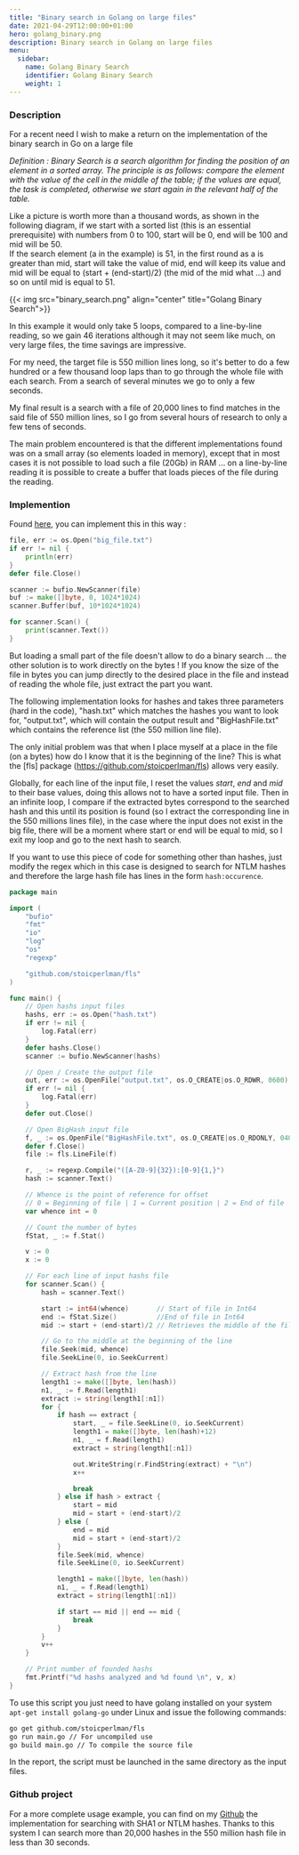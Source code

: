 ```yaml
---
title: "Binary search in Golang on large files"
date: 2021-04-29T12:00:00+01:00
hero: golang_binary.png
description: Binary search in Golang on large files
menu:
  sidebar:
    name: Golang Binary Search
    identifier: Golang Binary Search
    weight: 1
---
```


### Description

For a recent need I wish to make a return on the implementation of the binary search in Go on a large file

*Definition : Binary Search is a search algorithm for finding the position of an element in a sorted array. The principle is as follows: compare the element with the value of the cell in the middle of the table; if the values are equal, the task is completed, otherwise we start again in the relevant half of the table.* 

Like a picture is worth more than a thousand words, as shown in the following diagram, if we start with a sorted list (this is an essential prerequisite) with numbers from 0 to 100, start will be 0, end will be 100 and mid will be 50.  
If the search element (a in the example) is 51, in the first round as a is greater than mid, start will take the value of mid, end will keep its value and mid will be equal to (start + (end-start)/2) (the mid of the mid what ...) and so on until mid is equal to 51.

{{< img src="binary_search.png" align="center" title="Golang Binary Search">}}

In this example it would only take 5 loops, compared to a line-by-line reading, so we gain 46 iterations although it may not seem like much, on very large files, the time savings are impressive.

For my need, the target file is 550 million lines long, so it's better to do a few hundred or a few thousand loop laps than to go through the whole file with each search. From a search of several minutes we go to only a few seconds.

My final result is a search with a file of 20,000 lines to find matches in the said file of 550 million lines, so I go from several hours of research to only a few tens of seconds.

The main problem encountered is that the different implementations found was on a small array (so elements loaded in memory), except that in most cases it is not possible to load such a file (20Gb) in RAM ... on a line-by-line reading it is possible to create a buffer that loads pieces of the file during the reading.

### Implemention

Found [here](https://www.reddit.com/r/golang/comments/55pyas/how_to_read_2gb_text_file_with_small_ram/), you can implement this in this way : 

```go
file, err := os.Open("big_file.txt")
if err != nil {
    println(err)
}
defer file.Close()

scanner := bufio.NewScanner(file)
buf := make([]byte, 0, 1024*1024)
scanner.Buffer(buf, 10*1024*1024)

for scanner.Scan() {
    print(scanner.Text())
}
```


But loading a small part of the file doesn't allow to do a binary search ... the other solution is to work directly on the bytes ! If you know the size of the file in bytes you can jump directly to the desired place in the file and instead of reading the whole file, just extract the part you want.

The following implementation looks for hashes and takes three parameters (hard in the code), "hash.txt" which matches the hashes you want to look for, "output.txt", which will contain the output result and "BigHashFile.txt" which contains the reference list (the 550 million line file).

The only initial problem was that when I place myself at a place in the file (on a bytes) how do I know that it is the beginning of the line? This is what the [fls] package (https://github.com/stoicperlman/fls) allows very easily.

Globally, for each line of the input file, I reset the values *start*, *end* and *mid* to their base values, doing this allows not to have a sorted input file. Then in an infinite loop, I compare if the extracted bytes correspond to the searched hash and this until its position is found (so I extract the corresponding line in the 550 millions lines file), in the case where the input does not exist in the big file, there will be a moment where start or end will be equal to mid, so I exit my loop and go to the next hash to search.

If you want to use this piece of code for something other than hashes, just modify the regex which in this case is designed to search for NTLM hashes and therefore the large hash file has lines in the form `hash:occurence`.

```go
package main

import (
	"bufio"
	"fmt"
	"io"
	"log"
	"os"
	"regexp"

	"github.com/stoicperlman/fls"
)

func main() {
	// Open hashs input files
	hashs, err := os.Open("hash.txt")
	if err != nil {
		log.Fatal(err)
	}
	defer hashs.Close()
	scanner := bufio.NewScanner(hashs)

	// Open / Create the output file
	out, err := os.OpenFile("output.txt", os.O_CREATE|os.O_RDWR, 0600)
	if err != nil {
		log.Fatal(err)
	}
	defer out.Close()

	// Open BigHash input file
	f, _ := os.OpenFile("BigHashFile.txt", os.O_CREATE|os.O_RDONLY, 0400)
	defer f.Close()
	file := fls.LineFile(f)

	r, _ := regexp.Compile("([A-Z0-9]{32}):[0-9]{1,}")
	hash := scanner.Text()

	// Whence is the point of reference for offset
	// 0 = Beginning of file | 1 = Current position | 2 = End of file
	var whence int = 0

	// Count the number of bytes
	fStat, _ := f.Stat()

	v := 0
	x := 0

	// For each line of input hashs file
	for scanner.Scan() {
		hash = scanner.Text()

		start := int64(whence)       // Start of file in Int64
		end := fStat.Size()          //End of file in Int64
		mid := start + (end-start)/2 // Retrieves the middle of the file (in bytes)

		// Go to the middle at the beginning of the line
		file.Seek(mid, whence)
		file.SeekLine(0, io.SeekCurrent)

		// Extract hash from the line
		length1 := make([]byte, len(hash))
		n1, _ := f.Read(length1)
		extract := string(length1[:n1])
		for {
			if hash == extract {
				start, _ = file.SeekLine(0, io.SeekCurrent)
				length1 = make([]byte, len(hash)+12)
				n1, _ = f.Read(length1)
				extract = string(length1[:n1])

				out.WriteString(r.FindString(extract) + "\n")
				x++

				break
			} else if hash > extract {
				start = mid
				mid = start + (end-start)/2
			} else {
				end = mid
				mid = start + (end-start)/2
			}
			file.Seek(mid, whence)
			file.SeekLine(0, io.SeekCurrent)

			length1 = make([]byte, len(hash))
			n1, _ = f.Read(length1)
			extract = string(length1[:n1])

			if start == mid || end == mid {
				break
			}
		}
		v++
	}

	// Print number of founded hashs
	fmt.Printf("%d hashs analyzed and %d found \n", v, x)
}
```

To use this script you just need to have golang installed on your system `apt-get install golang-go` under Linux and issue the following commands:
```bash
go get github.com/stoicperlman/fls
go run main.go // For uncompiled use
go build main.go // To compile the source file
```
In the report, the script must be launched in the same directory as the input files.

### Github project

For a more complete usage example, you can find on my [Github](https://github.com/JoshuaMart/PwnedPasswordsChecker) the implementation for searching with SHA1 or NTLM hashes.
Thanks to this system I can search more than 20,000 hashes in the 550 million hash file in less than 30 seconds.
